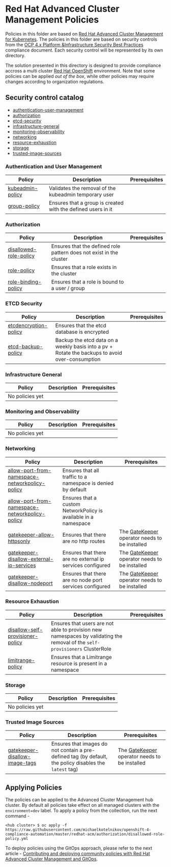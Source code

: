 # Red Hat Advanced Cluster Management Policies
Policies in this folder are based on [Red Hat Advanced Cluster Management for Kubernetes](https://access.redhat.com/documentation/en-us/red_hat_advanced_cluster_management_for_kubernetes/2.2/). The policies in this folder are based on security controls from the [OCP 4.x Platform &Infrastructure Security Best Practices](https://github.com/rhilconsultants/openshift/blob/master/featureReference/Red%20Hat%20Openshift%204.x%20Security%20Best%20Practices%20-%20Public%20Edition%20-%20Final%20v2%20(2).pdf) compliance document. Each security control will be represented by its own directory.

The solution presented in this directory is designed to provide compliance accross a multi cluster [Red Hat OpenShift](https://www.openshift.com/) environment. Note that some policies can be applied _out of the box_, while other policies may require changes according to organization regulations.

## Security control catalog
- [authentication-user-management](./authentication-user-management)
- [authorization](./authorization)
- [etcd-security](./etcd-security)
- [infrastructure-general](./infrastructure-general)
- [monitoring-observability](./monitoring-observability)
- [networking](./networking)
- [resource-exhaustion](./resource-exhaustion)
- [storage](./storage)
- [trusted-image-sources](./trusted-image-sources)


### Authentication and User Management
Policy  | Description | Prerequisites
------- | ----------- | -------------
[kubeadmin-policy](./authentication-user-management/kubeadmin-policy.yml) | Validates the removal of the kubeadmin temporary user |
[group-policy](./authentication-user-management/group-policy.yml) | Ensures that a group is created with the defined users in it |

### Authorization
Policy  | Description | Prerequisites
------- | ----------- | -------------
[disallowed-role-policy](./authorization/disallowed-role-policy.yml) | Ensures that the defined role pattern does not exist in the cluster |
[role-policy](./authorization/role-policy.yml) | Ensures that a role exists in the cluster |
[role-binding-policy](./authorization/role-binding-policy.yml) | Ensures that a role is bound to a user / group |

### ETCD Security
Policy  | Description | Prerequisites
------- | ----------- | -------------
[etcdencryption-policy](./etcd-security/etcdencryption-policy.yml) | Ensures that the etcd database is encrypted |
[etcd-backup-policy](./etcd-security/policy-etcd-backup.yaml) | Backup the etcd data on a weekly basis into a pv + Rotate the backups to avoid over-consumption |

### Infrastructure General
Policy  | Description | Prerequisites
------- | ----------- | -------------
No policies yet       |  | 

### Monitoring and Observability
Policy  | Description | Prerequisites
------- | ----------- | -------------
No policies yet       |  |

### Networking
Policy  | Description | Prerequisites
------- | ----------- | -------------
[allow-port-from-namespace-networkpolicy-policy](./networking/deny-all-networkpolicy-policy.yml) | Ensures that all traffic to a namespace is denied by default |
[allow-port-from-namespace-networkpolicy-policy](./networking/allow-port-from-namespace-networkpolicy-policy.yml) | Ensures that a custom NetworkPolicy is available in a namespace |
[gatekeeper-allow-httpsonly](./networking/gatekeeper-allow-httpsonly.yml) | Ensures that there are *no* http routes | The [GateKeeper](https://github.com/open-policy-agent/gatekeeper) operator needs to be installed
[gatekeeper-disallow-external-ip-services](./networking/gatekeeper-disallow-external-ip-services.yml) | Ensures that there are no external ip services configured | The [GateKeeper](https://github.com/open-policy-agent/gatekeeper) operator needs to be installed
[gatekeeper-disallow-nodeport](./networking/gatekeeper-disallow-nodeport.yml) | Ensures that there are no node port services configured | The [GateKeeper](https://github.com/open-policy-agent/gatekeeper) operator needs to be installed

### Resource Exhaustion
Policy  | Description | Prerequisites
------- | ----------- | -------------
[disallow-self-provisioner-policy](./redhat-acm/disallow-self-provisioner-policy.yml) | Ensures that users are not able to provision new namespaces by validating the removal of the `self-provisioners` ClusterRole |
[limitrange-policy](./resource-exhaustion/limitrange-policy.yml) | Ensures that a Limitrange resource is present in a namespace |

### Storage
Policy  | Description | Prerequisites
------- | ----------- | -------------
No policies yet       |  |

### Trusted Image Sources
Policy  | Description | Prerequisites
------- | ----------- | -------------
[gatekeeper-disallow-image-tags](./networking/gatekeeper-disallow-image-tags.yml) | Ensures that images do not contain a pre-defined tag (by default, the policy disables the `latest` tag) | The [GateKeeper](https://github.com/open-policy-agent/gatekeeper) operator needs to be installed

## Applying Policies
The policies can be applied to the Advanced Cluster Management hub cluster. By default all policies take effect on all managed clusters with the `environment=dev` label. To apply a policy from the collection, run the next command -

```
<hub cluster> $ oc apply -f https://raw.githubusercontent.com/michaelkotelnikov/openshift-4-compliance-automation/master/redhat-acm/authorization/disallowed-role-policy.yml
```

To deploy policies using the GitOps approach, please refer to the next article - [Contributing and deploying community policies with Red Hat Advanced Cluster Management and GitOps](https://www.openshift.com/blog/contributing-and-deploying-community-policies-with-red-hat-advanced-cluster-management-and-gitops).
